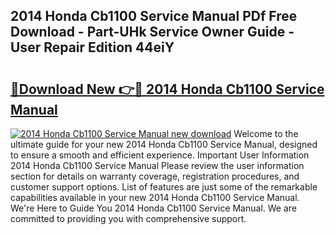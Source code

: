## 2014 Honda Cb1100 Service Manual PDf Free Download - Part-UHk Service Owner Guide - User Repair Edition 44eiY

# <h2><a href="http://bc28884.oget.top/?id=2014+Honda+Cb1100+Service+Manual">🔗Download New 👉🔴 2014 Honda Cb1100 Service Manual</a></h2>

[![2014 Honda Cb1100 Service Manual new download](https://i.imgur.com/5g1atiW.png)](http://bc28884.oget.top/?id=2014+Honda+Cb1100+Service+Manual)
Welcome to the ultimate guide for your new 2014 Honda Cb1100 Service Manual, designed to ensure a smooth and efficient experience. Important User Information 2014 Honda Cb1100 Service Manual Please review the user information section for details on warranty coverage, registration procedures, and customer support options. List of features are just some of the remarkable capabilities available in your new 2014 Honda Cb1100 Service Manual. We're Here to Guide You 2014 Honda Cb1100 Service Manual. We are committed to providing you with comprehensive support.
